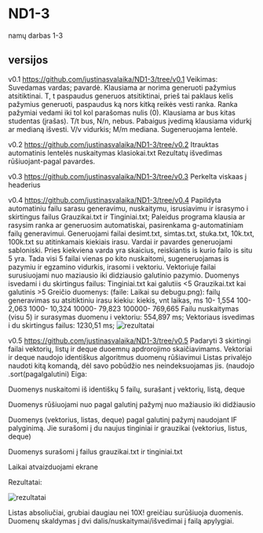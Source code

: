 # ND1-3
namų darbas 1-3
## versijos

v0.1  https://github.com/justinasvalaika/ND1-3/tree/v0.1
Veikimas:
  Suvedamas vardas; pavardė.
  Klausiama ar norima generuoti pažymius atsitiktinai. T, t paspaudus generuos atsitiktinai, prieš tai paklaus kelis pažymius generuoti, paspaudus ką nors kitką reikės vesti ranka. Ranka pažymiai vedami iki tol kol parašomas  nulis (0).
  Klausiama ar bus kitas studentas (įrašas). T/t bus, N/n, nebus.
  Pabaigus įvedimą klausiama vidurkį ar medianą išvesti. V/v vidurkis; M/m mediana.
  Sugeneruojama lentelė.

v0.2 https://github.com/justinasvalaika/ND1-3/tree/v0.2
Itrauktas automatinis lentelės nuskaitymas klasiokai.txt
Rezultatų išvedimas rūšiuojant-pagal pavardes.

v0.3 https://github.com/justinasvalaika/ND1-3/tree/v0.3
Perkelta viskaas į headerius

v0.4 https://github.com/justinasvalaika/ND1-3/tree/v0.4
Papildyta automatiniu failu sarasu generavimu, nuskaitymu, isrusiavimu ir israsymo i skirtingus failus Grauzikai.txt ir Tinginiai.txt;
Paleidus programa klausia ar rasysim ranka ar generuosim automatiskai, pasirenkama g-automatiniam failų generavimui.
Generuojami failai desimt.txt, simtas.txt, stuka.txt, 10k.txt, 100k.txt su atitinkamais kiekiais  irasu. Vardai ir pavardes generuojami sabloniski. Pries kiekviena varda yra skaicius, reiskiantis is kurio failo is situ 5 yra.
Tada visi 5 failai vienas po kito nuskaitomi, sugeneruojamas is pazymiu ir egzamino vidurkis, irasomi i vektoriu.
Vektoriuje failai surusiuojami nuo maziausio iki didziausio galutinio pazymio.
Duomenys isvedami i du skirtingus failus:
Tinginiai.txt kai galutiis <5
Grauzikai.txt kai galutinis >5
Greičio duomenys: (faile: Laikai su debugu.png):
failų generavimas su atsitiktiniu irasu kiekiu:
kiekis, vnt       laikas, ms
10-                1,554
100-              2,063
1000-              10,324
10000-             79,823
100000-            769,665
Failu nuskaitymas (visu 5) ir surasymas duomenu i vektoriu: 554,897 ms;
Vektoriaus isvedimas i du skirtingus failus: 1230,51 ms;
![rezultatai](https://imgur.com/SNUss8m.png)

v0.5 https://github.com/justinasvalaika/ND1-3/tree/v0.5
Padaryti 3 skirtingi failai vektorių, listų ir deque duoemnų apdrorojimo skaičiavimams.
Vektoriai ir deque naudojo identiškus algoritmus duomenų rūšiavimui
Listas privalėjo naudoti kitą komandą, dėl savo pobūdžio nes neindeksuojamas jis. (naudojo .sort(pagalgalutini)
Eiga: 

  Duomenys nuskaitomi iš identiškų 5 failų, surašant į vektorių, listą, deque
  
  Duomenys rūšiuojami nuo pagal galutinį pažymį nuo mažiausio iki didžiausio
  
  Duomenys (vektorius, listas, deque) pagal galutinį pažymį naudojant IF palyginimą. Jie surašomi į du naujus tinginiai ir grauzikai (vektorius, listus, deque)
  
  Duomenys surašomi į failus grauzikai.txt ir tinginiai.txt
  
  Laikai atvaizduojami ekrane
  
  Rezultatai:
  
  ![rezultatai](https://i.imgur.com/DAJYFEe.png)
  
  Listas absoliučiai, grubiai daugiau nei 10X! greičiau surūšiuoja duomenis. 
  Duomenų skaldymas į dvi dalis/nuskaitymai/išvedimai į failą apylygiai.
  
